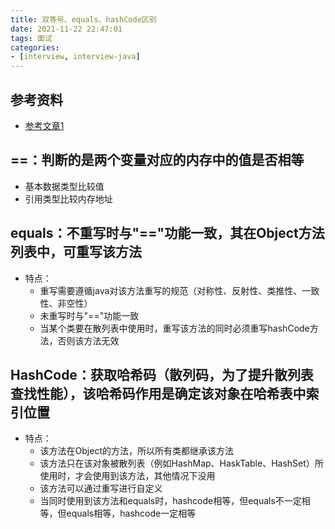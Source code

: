 ```yaml
---
title: 双等号、equals、hashCode区别
date: 2021-11-22 22:47:01
tags: 面试
categories:
- [interview, interview-java]
---
```


## 参考资料
* [参考文章1](https://www.jianshu.com/p/5a7f5f786b75)

## ==：判断的是两个变量对应的内存中的值是否相等
* 基本数据类型比较值
* 引用类型比较内存地址

## equals：不重写时与"=="功能一致，其在Object方法列表中，可重写该方法
* 特点：
    * 重写需要遵循java对该方法重写的规范（对称性、反射性、类推性、一致性、非空性）
    * 未重写时与"=="功能一致
    * 当某个类要在散列表中使用时，重写该方法的同时必须重写hashCode方法，否则该方法无效
    
## HashCode：获取哈希码（散列码，为了提升散列表查找性能），该哈希码作用是确定该对象在哈希表中索引位置
* 特点：
    * 该方法在Object的方法，所以所有类都继承该方法
    * 该方法只在该对象被散列表（例如HashMap、HaskTable、HashSet）所使用时，才会使用到该方法，其他情况下没用
    * 该方法可以通过重写进行自定义
    * 当同时使用到该方法和equals时，hashcode相等，但equals不一定相等，但equals相等，hashcode一定相等